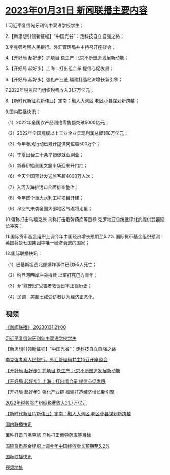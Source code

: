 # [2023年01月31日 新闻联播主要内容](https://tv.cctv.com/lm/xwlb/day/20230131.shtml)

1.习近平复信匈牙利匈中双语学校学生；

2.【新思想引领新征程】“中国光谷”：走科技自立自强之路；

3.李克强考察人民银行、外汇管理局并主持召开座谈会；

4.【开好局 起好步】抓项目 稳生产 北京不断塑造发展新动能；

5.【开好局 起好步】上海：打出组合拳 提信心促发展；

6.【开好局 起好步】强化产业链 福建打造经济增长新引擎；

7.2022年税务部门组织税费收入31.7万亿元；

8.【新时代新征程新伟业】定南：融入大湾区 老区小县谋划新跨越；

9.国内联播快讯：

（1）2022年全国农产品网络零售额突破5000亿元；

（2）2022年全国规模以上工业企业实现利润总额超8万亿元；

（3）今年春风行动已累计提供岗位超500万个；

（4）宁夏出台三十条举措促就业创业；

（5）新春伊始全国文旅市场迎来开门红；

（6）今天全国预计发送旅客超4000万人次；

（7）入河入海排污口全面排查整治；

（8）今年首个重大水利工程项目开建；

（9）冷空气来袭全国大部地区气温将走低；

10.俄称打击乌坦克旅 乌称打击俄弹药库等目标 克罗地亚总统批评北约提供武器延长冲突；

11.国际货币基金组织上调今年中国经济增长预期至5.2% 国际货币基金组织预测：英国将是七国集团中唯一经济衰退的国家；

12.国际联播快讯：

（1）巴基斯坦西北部爆炸事件已致95人死亡；

（2）约旦河西岸冲突持续 以军打死巴方青年；

（3）菲“慰安妇”受害者敦促日本正视历史；

（4）民调：美超七成受访者认为经济正恶化。

## 视频

[《新闻联播》 20230131 21:00](https://tv.cctv.com/2023/01/31/VIDEoDmPbQq5XcVLBsHyWzDK230131.shtml)

[习近平复信匈牙利匈中双语学校学生](https://tv.cctv.com/2023/01/31/VIDE8zMnwAQ08uGXcTabHLqR230131.shtml)

[【新思想引领新征程】“中国光谷”：走科技自立自强之路](https://tv.cctv.com/2023/01/31/VIDETdkOyxR0iW1yJ6MVOhsq230131.shtml)

[李克强考察人民银行、外汇管理局并主持召开座谈会](https://tv.cctv.com/2023/01/31/VIDEpoYLGjQGRT7IPq31znaT230131.shtml)

[【开好局 起好步】抓项目 稳生产 北京不断塑造发展新动能](https://tv.cctv.com/2023/01/31/VIDEETBbwQENGEQYfl3YrsmF230131.shtml)

[【开好局 起好步】上海：打出组合拳 提信心促发展](https://tv.cctv.com/2023/01/31/VIDEqQOQh6eQxpX9BfgtSXyp230131.shtml)

[【开好局 起好步】强化产业链 福建打造经济增长新引擎](https://tv.cctv.com/2023/01/31/VIDEcyt9yG05J8gq4gtgFWrN230131.shtml)

[2022年税务部门组织税费收入31.7万亿元](https://tv.cctv.com/2023/01/31/VIDEOPzY7KMY1UgV9iON9XxQ230131.shtml)

[【新时代新征程新伟业】定南：融入大湾区 老区小县谋划新跨越](https://tv.cctv.com/2023/01/31/VIDEVY6LykTsPfqiVhqAvSQg230131.shtml)

[国内联播快讯](https://tv.cctv.com/2023/01/31/VIDEtMKpRtl7obK0srrHnRYj230131.shtml)

[俄称打击乌坦克旅 乌称打击俄弹药库等目标](https://tv.cctv.com/2023/01/31/VIDEqDuDC9kiZ2WtbWng5BZC230131.shtml)

[国际货币基金组织上调今年中国经济增长预期至5.2%](https://tv.cctv.com/2023/01/31/VIDERx0PiHznIGvzB1BVORaz230131.shtml)

[国际联播快讯](https://tv.cctv.com/2023/01/31/VIDEoU2bwRVRpGT6YZ8rYB0s230131.shtml)

[视频地址](https://tv.cctv.com/lm/xwlb/day/20230131.shtml) 

